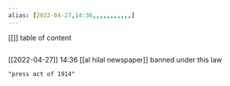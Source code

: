 ```yaml
---
alias: [2022-04-27,14:36,,,,,,,,,,,]
---
```

[[]]
table of content
```toc
```

[[2022-04-27]] 14:36
[[al hilal newspaper]] banned under this law
```query
"press act of 1914"
```